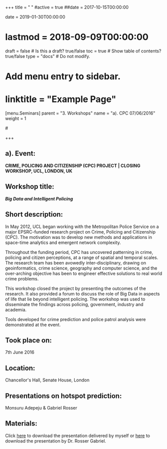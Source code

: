 +++
title = " "
#active = true
##date = 2017-10-15T00:00:00

date = 2019-01-30T00:00:00
# lastmod = 2018-09-09T00:00:00

draft = false  # Is this a draft? true/false
toc = true  # Show table of contents? true/false
type = "docs"  # Do not modify.

# Add menu entry to sidebar.
# linktitle = "Example Page"
[menu.Seminars]
  parent = "3. Workshops"
  name = "a). CPC 07/06/2016"
  weight = 1
 
#[]("/tutorial/tutor_eg_021018_files/featured.jpg"")

+++

## **a). Event:**

**CRIME, POLICING AND CITIZENSHIP (CPC) PROJECT | CLOSING WORKSHOP, UCL, LONDON, UK**

## **Workshop title:**

***Big Data and Intelligent Policing***

## **Short description:**

In May 2012, UCL began working with the Metropolitan Police Service on a major EPSRC-funded research project on Crime, Policing and Citizenship (CPC). The motivation was to develop new methods and applications in space-time analytics and emergent network complexity. 

Throughout the funding period, CPC has uncovered patterning in crime, policing and citizen perceptions, at a range of spatial and temporal scales. The research team has been avowedly inter-disciplinary, drawing on geoinformatics, crime science, geography and computer science, and the over-arching objective has been to engineer effective solutions to real world crime problems.

This workshop closed the project by presenting the outcomes of the research. It also provided a forum to discuss the role of Big Data in aspects of life that lie beyond intelligent policing. The workshop was used to disseminate the findings across policing, government, industry and academia.

Tools developed for crime prediction and police patrol analysis were demonstrated at the event.

## **Took place on:** 

7th June 2016

## **Location:**

Chancellor's Hall, Senate House, London

## **Presentations on hotspot prediction:** 

Monsuru Adepeju & Gabriel Rosser

## **Materials:**

Click [here](https://raw.githubusercontent.com/MAnalytics/Teaching/master/Monsuru_Evaluating_crime_prediction_maps.pdf) to download the presentation delivered by myself or [here](https://raw.githubusercontent.com/MAnalytics/Teaching/master/Gabriel_Network-based_crime_prediction.pdf) to download the presentation by Dr. Rosser Gabriel. 


